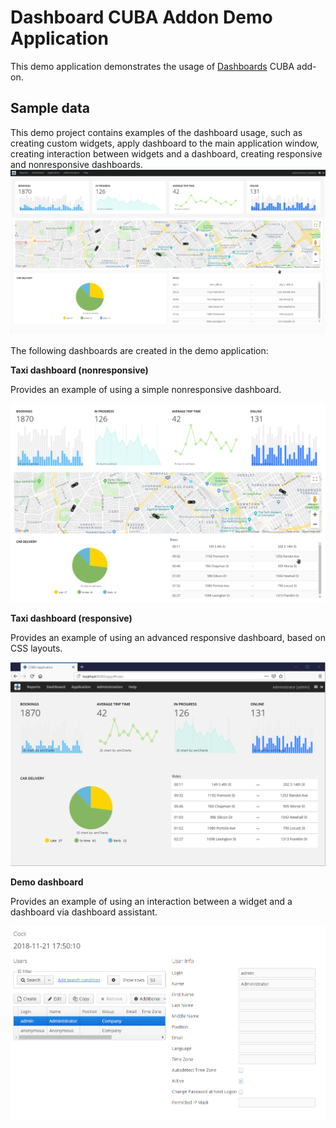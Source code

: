 # Dashboard CUBA Addon Demo Application
This demo application demonstrates the usage of [Dashboards](https://github.com/cuba-platform/dashboard-addon) CUBA add-on.

## Sample data
This demo project contains examples of the dashboard usage, such as creating custom widgets, apply dashboard to the main application window, creating interaction between widgets and a dashboard, creating responsive and nonresponsive dashboards.  
![main-screen](/img/main-screen.png)

The following dashboards are created in the demo application:

**Taxi dashboard (nonresponsive)**

Provides an example of using a simple nonresponsive dashboard.

![taxi-non-responsive](/img/taxi-non-responsive.png)

**Taxi dashboard (responsive)**

Provides an example of using an advanced responsive dashboard, based on CSS layouts.

![responsive-layout](/img/responsive-layout.gif)

**Demo dashboard**

Provides an example of using an interaction between a widget and a dashboard via dashboard assistant.

![demo](/img/demo.png)
